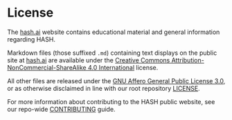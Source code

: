 # License

The [hash.ai](https://hash.ai) website contains educational material and general information regarding HASH.

Markdown files (those suffixed `.md`) containing text displays on the public site at [hash.ai](https://hash.ai/) are available under the [Creative Commons Attribution-NonCommercial-ShareAlike 4.0 International](https://github.com/hashintel/hash/blob/main/.github/licenses/LICENSE-CC.md) license.

All other files are released under the [GNU Affero General Public License 3.0](https://github.com/hashintel/hash/blob/main/.github/licenses/LICENSE-AGPL.md), or as otherwise disclaimed in line with our root repository [LICENSE](https://github.com/hashintel/hash/blob/main/LICENSE.md).

For more information about contributing to the HASH public website, see our repo-wide [CONTRIBUTING](https://github.com/hashintel/hash/blob/main/.github/CONTRIBUTING.md) guide.
